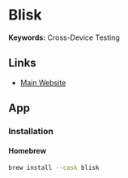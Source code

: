 # Blisk

<!--
Expensive
-->

**Keywords:** Cross-Device Testing

## Links

- [Main Website](https://blisk.io)

## App

### Installation

#### Homebrew

```sh
brew install --cask blisk
```
